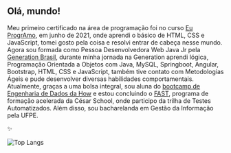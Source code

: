 ## Olá, mundo!

Meu primeiro certificado na área de programação foi no curso [Eu ProgrAmo](https://www.programaria.org/curso-online-euprogramo/), em junho de 2021, onde aprendi o básico de HTML, CSS e JavaScript, tomei gosto pela coisa e resolvi entrar de cabeça nesse mundo. Agora sou formada como Pessoa Desenvolvedora Web Java Jr pela [Generation Brasil](https://brazil.generation.org/), durante minha jornada na Generation aprendi lógica, Programação Orientada a Objetos com Java, MySQL, Springboot, Angular, Bootstrap, HTML, CSS e JavaScript, também tive contato com Metodologias Ágeis e pude desenvolver diversas habilidades comportamentais. 
Atualmente, graças a uma bolsa integral, sou aluna do [bootcamp de Engenharia de Dados da How](https://howedu.com.br/cohort/engenharia-de-dados/) e estou concluindo o [FAST](https://www.cesar.school/fast/), programa de formação acelerada da César School, onde participo da trilha de Testes Automatizados. 
Além disso, sou bacharelanda em Gestão da Informação pela UFPE. 


✨

![Top Langs](https://github-readme-stats.vercel.app/api/top-langs/?username=azfernanda&theme=tokyonight)
